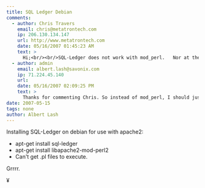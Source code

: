 ```yaml
---
title: SQL Ledger Debian
comments:
  - author: Chris Travers
    email: chris@metatrontech.com
    ip: 206.130.134.147
    url: http://www.metatrontech.com
    date: 05/16/2007 01:45:23 AM
    text: >
      Hi;<br/><br/>SQL-Ledger does not work with mod_perl.   Nor at the moment do any of the forks.<br/><br/>I am a founding member of LedgerSMB, a fork of SQL-Ledger designed to add better security and data integrity.  We release Debian packages. And I am somewhat in touch with our efforts to get LSMB running under mod_perl.  We expect to have mod_perl supported properly somewhere around 2.0 (maybe 1-2 years off).<br/><br/>Having said this, it *is* possible to get SQL-Ledger or LedgerSMB running with minimal mod_perl support.  It is not easy nor is it something we support, but one person on our core team has done this as a proof of concept.<br/><br/>Best Wishes,<br/>Chris Travers<br/>LedgerSMB core team.
  - author: admin
    email: albert.lash@savonix.com
    ip: 71.224.45.140
    url:
    date: 05/16/2007 02:09:25 PM
    text: >
      Thanks for commenting Chris. So instead of mod_perl, I should just use a cgi handler to pass the perl calls to /usr/bin/perl or something?<br/><br/>I just visited your website - looks cool I'll definitely try to install it soon. If you have a moment, check out <a href="http://www.pbooks.org" rel="nofollow">http://www.pbooks.org</a> which is a new PHP-based accounting package I'm working on. Its not open source yet but will be soon.
date: 2007-05-15
tags: none
author: Albert Lash
---
```

Installing SQL-Ledger on debian for use with apache2:

<ul><li>apt-get install sql-ledger</li><li>apt-get install libapache2-mod-perl2</li><li>Can't get .pl files to execute.</li></ul>

Grrrr.

¥

